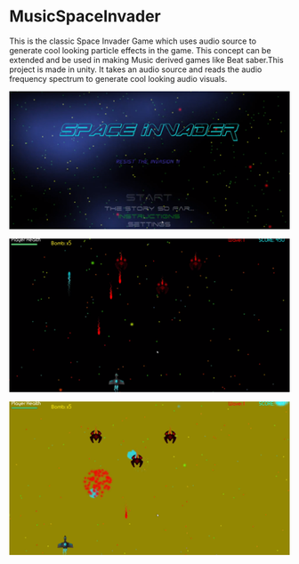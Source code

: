 # MusicSpaceInvader
 This is the classic Space Invader Game which uses audio source to generate cool looking particle effects in the game. This concept can be extended and be used in making Music derived games like Beat saber.This project is made in unity. It takes an audio source and reads the audio frequency spectrum to generate cool looking audio visuals.


![alt text](https://github.com/danibwuoy/MusicSpaceInvader/blob/master/Screenshot%20(25).png)






![alt text](https://github.com/danibwuoy/MusicSpaceInvader/blob/master/Screenshot%20(24).png)





![alt text](https://github.com/danibwuoy/MusicSpaceInvader/blob/master/Screenshot%20(22).png)

